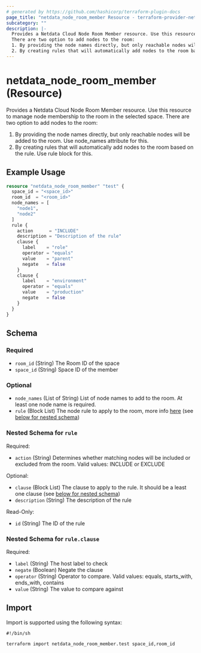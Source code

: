 ```yaml
---
# generated by https://github.com/hashicorp/terraform-plugin-docs
page_title: "netdata_node_room_member Resource - terraform-provider-netdata"
subcategory: ""
description: |-
  Provides a Netdata Cloud Node Room Member resource. Use this resource to manage node membership to the room in the selected space.
  There are two option to add nodes to the room:
  1. By providing the node names directly, but only reachable nodes will be added to the room. Use node_names attribute for this.
  2. By creating rules that will automatically add nodes to the room based on the rule. Use rule block for this.
---
```


# netdata_node_room_member (Resource)

Provides a Netdata Cloud Node Room Member resource. Use this resource to manage node membership to the room in the selected space.
There are two option to add nodes to the room:
1. By providing the node names directly, but only reachable nodes will be added to the room. Use node_names attribute for this.
2. By creating rules that will automatically add nodes to the room based on the rule. Use rule block for this.

## Example Usage

```terraform
resource "netdata_node_room_member" "test" {
  space_id = "<space_id>"
  room_id  = "<room_id>"
  node_names = [
    "node1",
    "node2"
  ]
  rule {
    action      = "INCLUDE"
    description = "Description of the rule"
    clause {
      label    = "role"
      operator = "equals"
      value    = "parent"
      negate   = false
    }
    clause {
      label    = "environment"
      operator = "equals"
      value    = "production"
      negate   = false
    }
  }
}
```

<!-- schema generated by tfplugindocs -->
## Schema

### Required

- `room_id` (String) The Room ID of the space
- `space_id` (String) Space ID of the member

### Optional

- `node_names` (List of String) List of node names to add to the room. At least one node name is required.
- `rule` (Block List) The node rule to apply to the room, more info [here](https://learn.netdata.cloud/docs/netdata-cloud/spaces-and-rooms/node-rule-based-room-assignment) (see [below for nested schema](#nestedblock--rule))

<a id="nestedblock--rule"></a>
### Nested Schema for `rule`

Required:

- `action` (String) Determines whether matching nodes will be included or excluded from the room. Valid values: INCLUDE or EXCLUDE

Optional:

- `clause` (Block List) The clause to apply to the rule. It should be a least one clause (see [below for nested schema](#nestedblock--rule--clause))
- `description` (String) The description of the rule

Read-Only:

- `id` (String) The ID of the rule

<a id="nestedblock--rule--clause"></a>
### Nested Schema for `rule.clause`

Required:

- `label` (String) The host label to check
- `negate` (Boolean) Negate the clause
- `operator` (String) Operator to compare. Valid values: equals, starts_with, ends_with, contains
- `value` (String) The value to compare against

## Import

Import is supported using the following syntax:

```shell
#!/bin/sh

terraform import netdata_node_room_member.test space_id,room_id
```
